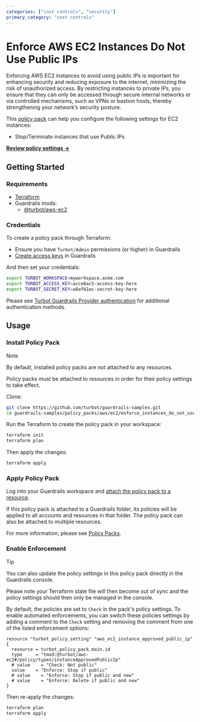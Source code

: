 ```yaml
---
categories: ["cost controls", "security"]
primary_category: "cost controls"
---
```


# Enforce AWS EC2 Instances Do Not Use Public IPs

Enforcing AWS EC2 instances to avoid using public IPs is important for enhancing security and reducing exposure to the internet, minimizing the risk of unauthorized access. By restricting instances to private IPs, you ensure that they can only be accessed through secure internal networks or via controlled mechanisms, such as VPNs or bastion hosts, thereby strengthening your network’s security posture.

This [policy pack](https://turbot.com/guardrails/docs/concepts/policy-packs) can help you configure the following settings for EC2 instances:

- Stop/Terminate instances that use Public IPs

**[Review policy settings →](https://hub.guardrails.turbot.com/policy-packs/aws_ec2_enforce_instances_do_not_use_public_ips/settings)**

## Getting Started

### Requirements

- [Terraform](https://developer.hashicorp.com/terraform/install)
- Guardrails mods:
  - [@turbot/aws-ec2](https://hub.guardrails.turbot.com/mods/aws/mods/aws-ec2)

### Credentials

To create a policy pack through Terraform:

- Ensure you have `Turbot/Admin` permissions (or higher) in Guardrails
- [Create access keys](https://turbot.com/guardrails/docs/guides/iam/access-keys#generate-a-new-guardrails-api-access-key) in Guardrails

And then set your credentials:

```sh
export TURBOT_WORKSPACE=myworkspace.acme.com
export TURBOT_ACCESS_KEY=acce6ac5-access-key-here
export TURBOT_SECRET_KEY=a8af61ec-secret-key-here
```

Please see [Turbot Guardrails Provider authentication](https://registry.terraform.io/providers/turbot/turbot/latest/docs#authentication) for additional authentication methods.

## Usage

### Install Policy Pack

> [!NOTE]
> By default, installed policy packs are not attached to any resources.
>
> Policy packs must be attached to resources in order for their policy settings to take effect.

Clone:

```sh
git clone https://github.com/turbot/guardrails-samples.git
cd guardrails-samples/policy_packs/aws/ec2/enforce_instances_do_not_use_public_ips
```

Run the Terraform to create the policy pack in your workspace:

```sh
terraform init
terraform plan
```

Then apply the changes:

```sh
terraform apply
```

### Apply Policy Pack

Log into your Guardrails workspace and [attach the policy pack to a resource](https://turbot.com/guardrails/docs/guides/policy-packs#attach-a-policy-pack-to-a-resource).

If this policy pack is attached to a Guardrails folder, its policies will be applied to all accounts and resources in that folder. The policy pack can also be attached to multiple resources.

For more information, please see [Policy Packs](https://turbot.com/guardrails/docs/concepts/policy-packs).

### Enable Enforcement

> [!TIP]
> You can also update the policy settings in this policy pack directly in the Guardrails console.
>
> Please note your Terraform state file will then become out of sync and the policy settings should then only be managed in the console.

By default, the policies are set to `Check` in the pack's policy settings. To enable automated enforcements, you can switch these policies settings by adding a comment to the `Check` setting and removing the comment from one of the listed enforcement options:

```hcl
resource "turbot_policy_setting" "aws_ec2_instance_approved_public_ip" {
  resource = turbot_policy_pack.main.id
  type     = "tmod:@turbot/aws-ec2#/policy/types/instanceApprovedPublicIp"
  # value    = "Check: Not public"
  value    = "Enforce: Stop if public"
  # value    = "Enforce: Stop if public and new"
  # value    = "Enforce: Delete if public and new"
}
```

Then re-apply the changes:

```sh
terraform plan
terraform apply
```
